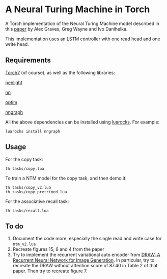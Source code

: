 A Neural Turing Machine in Torch
================================

A Torch implementation of the Neural Turing Machine model described in this 
[paper](http://arxiv.org/abs/1410.5401) by Alex Graves, Greg Wayne and Ivo Danihelka.

This implementation uses an LSTM controller with one read head and one write head.

## Requirements

[Torch7](https://github.com/torch/torch7) (of course), as well as the following
libraries:

[penlight](https://github.com/stevedonovan/Penlight)

[nn](https://github.com/torch/nn)

[optim](https://github.com/torch/optim)

[nngraph](https://github.com/torch/nngraph)

All the above dependencies can be installed using [luarocks](http://luarocks.org). For example:

```
luarocks install nngraph
```

## Usage

For the copy task:

```
th tasks/copy.lua
```

To train a NTM model for the copy task, and then demo it:

```
th tasks/copy_v2.lua
th tasks/copy_pretrined.lua
```

For the associative recall task:

```
th tasks/recall.lua
```

## To do

1. Document the code more, especially the single read and write case for `ntm_v2.lua`
2. Recreate figures 15, 6 and 4 from the paper
3. Try to implement the recurrent variational auto encoder from [DRAW: A Recurrent Neural Network for Image Generation](http://arxiv-web3.library.cornell.edu/pdf/1502.04623v1.pdf). In particular, try to recreate the DRAW without attention score of 87.40 in Table 2 of that paper. Then try to recreate figure 7.
